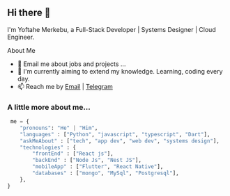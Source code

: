 ## Hi there 👋
I'm Yoftahe Merkebu, a Full-Stack Developer | Systems Designer | Cloud Engineer.

About Me

- 💬 Email me about jobs and projects ...
- 🔭 I'm currently aiming to extend my knowledge. Learning, coding every day.
- 📫 Reach me by [Email](mailto:yoftahemerkebu2@gmail.com) | [Telegram](https://t.me/Yoftahe_Merkebu)

### A little more about me...

```python
 me = {
    "pronouns": "He" | "Him",
    "languages" : ["Python", "javascript", "typescript", "Dart"],
    "askMeAbout" : ["tech", "app dev", "web dev", "systems design"],
    "technologies" : {
        "frontEnd" : ["React js"],
        "backEnd" : ["Node Js", "Nest JS"],
        "mobileApp" : ["Flutter", "React Native"],
        "databases" : ["mongo", "MySql", "Postgresql"],
    },
}
```


<!--
**Yoftahe1/Yoftahe1** is a ✨ _special_ ✨ repository because its `README.md` (this file) appears on your GitHub profile.


-->
